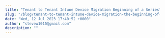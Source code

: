 ```yaml
---
title: "Tenant to Tenant Intune Device Migration Beginning of a Series"
slug: "/blog/tenant-to-tenant-intune-device-migration-the-beginning-of-a-series"
date: "Wed, 12 Jul 2023 17:40:52 +0000"
author: "stevew1015@gmail.com"
description: ""
---
```



